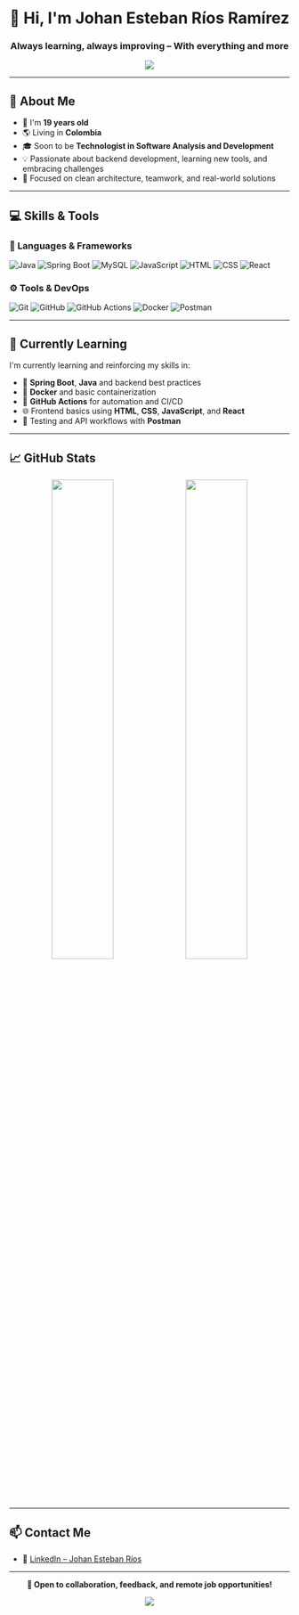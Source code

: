 <h1 align="center">👋 Hi, I'm Johan Esteban Ríos Ramírez</h1>
<h3 align="center">Always learning, always improving – With everything and more</h3>

<!-- Animación de presentación (corregido "Java") -->
<p align="center">
  <img src="https://readme-typing-svg.herokuapp.com?font=Poppins&color=0A9EF1&size=24&center=true&vCenter=true&width=600&lines=Java%20Developer+%7C+Spring+Boot+%7C+MySQL+%7C+Docker+%7C+React+%7C+Postman;Passionate+Backend+Developer+from+Colombia;Open+to+Remote+Opportunities" />
</p>

---

## 👤 About Me

- 🎂 I'm **19 years old**  
- 🌎 Living in **Colombia**  
- 🎓 Soon to be **Technologist in Software Analysis and Development**  
- 💡 Passionate about backend development, learning new tools, and embracing challenges  
- 🔎 Focused on clean architecture, teamwork, and real-world solutions

---

## 💻 Skills & Tools

### 🧩 Languages & Frameworks
![Java](https://img.shields.io/badge/Java-ED8B00?style=for-the-badge&logo=java&logoColor=white)
![Spring Boot](https://img.shields.io/badge/Spring_Boot-6DB33F?style=for-the-badge&logo=spring-boot&logoColor=white)
![MySQL](https://img.shields.io/badge/MySQL-00758F?style=for-the-badge&logo=mysql&logoColor=white)
![JavaScript](https://img.shields.io/badge/JavaScript-F7DF1E?style=for-the-badge&logo=javascript&logoColor=black)
![HTML](https://img.shields.io/badge/HTML5-E34F26?style=for-the-badge&logo=html5&logoColor=white)
![CSS](https://img.shields.io/badge/CSS3-264DE4?style=for-the-badge&logo=css3&logoColor=white)
![React](https://img.shields.io/badge/React-20232A?style=for-the-badge&logo=react&logoColor=61DAFB)

### ⚙️ Tools & DevOps
![Git](https://img.shields.io/badge/Git-F05032?style=for-the-badge&logo=git&logoColor=white)
![GitHub](https://img.shields.io/badge/GitHub-181717?style=for-the-badge&logo=github&logoColor=white)
![GitHub Actions](https://img.shields.io/badge/GitHub%20Actions-2088FF?style=for-the-badge&logo=githubactions&logoColor=white)
![Docker](https://img.shields.io/badge/Docker-2496ED?style=for-the-badge&logo=docker&logoColor=white)
![Postman](https://img.shields.io/badge/Postman-FF6C37?style=for-the-badge&logo=postman&logoColor=white)

---

## 🌱 Currently Learning

I'm currently learning and reinforcing my skills in:

- 🔧 **Spring Boot**, **Java** and backend best practices  
- 🐳 **Docker** and basic containerization  
- 🔁 **GitHub Actions** for automation and CI/CD  
- 🌐 Frontend basics using **HTML**, **CSS**, **JavaScript**, and **React**  
- 🔎 Testing and API workflows with **Postman**

---

## 📈 GitHub Stats

<p align="center">
  <img src="https://github-readme-stats.vercel.app/api/top-langs/?username=cxjohancx&layout=compact&theme=tokyonight&border_radius=10&hide_border=false" width="47%" />
  <img src="https://github-profile-summary-cards.vercel.app/api/cards/profile-details?username=cxjohancx&theme=tokyonight" width="47%" />
</p>

---

## 📫 Contact Me

- 💼 [LinkedIn – Johan Esteban Ríos](https://www.linkedin.com/in/johan-esteban-rios-ramirez-b96ab2262/)

---

<p align="center">
  <strong>💬 Open to collaboration, feedback, and remote job opportunities!</strong>
</p>

<!-- Footer animado -->
<p align="center">
  <img src="https://capsule-render.vercel.app/api?type=waving&color=0A9EF1&height=100&section=footer"/>
</p>
